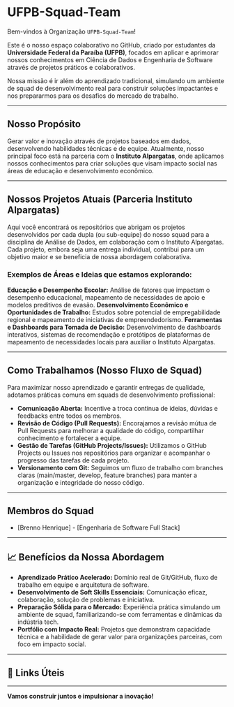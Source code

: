 # UFPB-Squad-Team

Bem-vindos à Organização `UFPB-Squad-Team`!

Este é o nosso espaço colaborativo no GitHub, criado por estudantes da **Universidade Federal da Paraíba (UFPB)**, focados em aplicar e aprimorar nossos conhecimentos em Ciência de Dados e Engenharia de Software através de projetos práticos e colaborativos.

Nossa missão é ir além do aprendizado tradicional, simulando um ambiente de squad de desenvolvimento real para construir soluções impactantes e nos prepararmos para os desafios do mercado de trabalho.

---

## Nosso Propósito

Gerar valor e inovação através de projetos baseados em dados, desenvolvendo habilidades técnicas e de equipe. Atualmente, nosso principal foco está na parceria com o **Instituto Alpargatas**, onde aplicamos nossos conhecimentos para criar soluções que visam impacto social nas áreas de educação e desenvolvimento econômico.

---

## Nossos Projetos Atuais (Parceria Instituto Alpargatas)

Aqui você encontrará os repositórios que abrigam os projetos desenvolvidos por cada dupla (ou sub-equipe) do nosso squad para a disciplina de Análise de Dados, em colaboração com o Instituto Alpargatas. Cada projeto, embora seja uma entrega individual, contribui para um objetivo maior e se beneficia de nossa abordagem colaborativa.

### Exemplos de Áreas e Ideias que estamos explorando:

**Educação e Desempenho Escolar:** Análise de fatores que impactam o desempenho educacional, mapeamento de necessidades de apoio e modelos preditivos de evasão.
**Desenvolvimento Econômico e Oportunidades de Trabalho:** Estudos sobre potencial de empregabilidade regional e mapeamento de iniciativas de empreendedorismo. 
**Ferramentas e Dashboards para Tomada de Decisão:** Desenvolvimento de dashboards interativos, sistemas de recomendação e protótipos de plataformas de mapeamento de necessidades locais para auxiliar o Instituto Alpargatas. 

---

## Como Trabalhamos (Nosso Fluxo de Squad)

Para maximizar nosso aprendizado e garantir entregas de qualidade, adotamos práticas comuns em squads de desenvolvimento profissional:

* **Comunicação Aberta:** Incentive a troca contínua de ideias, dúvidas e feedbacks entre todos os membros.
* **Revisão de Código (Pull Requests):** Encorajamos a revisão mútua de Pull Requests para melhorar a qualidade do código, compartilhar conhecimento e fortalecer a equipe.
* **Gestão de Tarefas (GitHub Projects/Issues):** Utilizamos o GitHub Projects ou Issues nos repositórios para organizar e acompanhar o progresso das tarefas de cada projeto.
* **Versionamento com Git:** Seguimos um fluxo de trabalho com branches claras (main/master, develop, feature branches) para manter a organização e integridade do nosso código.

---

## Membros do Squad

* [Brenno Henrique] - [Engenharia de Software Full Stack]

---

## 📈 Benefícios da Nossa Abordagem

* **Aprendizado Prático Acelerado:** Domínio real de Git/GitHub, fluxo de trabalho em equipe e arquitetura de software.
* **Desenvolvimento de Soft Skills Essenciais:** Comunicação eficaz, colaboração, solução de problemas e iniciativa.
* **Preparação Sólida para o Mercado:** Experiência prática simulando um ambiente de squad, familiarizando-se com ferramentas e dinâmicas da indústria tech.
* **Portfólio com Impacto Real:** Projetos que demonstram capacidade técnica e a habilidade de gerar valor para organizações parceiras, com foco em impacto social.

---

## 🔗 Links Úteis

---

**Vamos construir juntos e impulsionar a inovação!**
